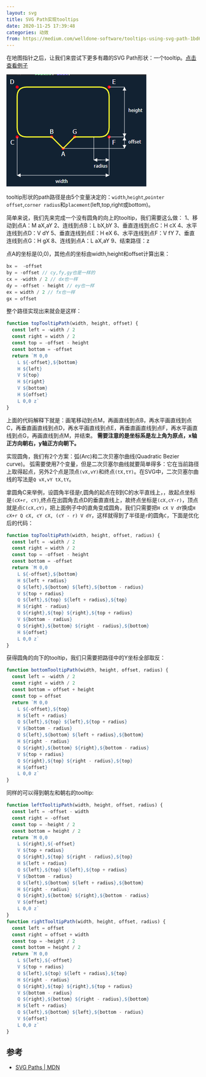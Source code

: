 ```yaml
---
layout: svg
title: SVG Path实现tooltips
date: 2020-11-25 17:39:48
categories: 动效
from: https://medium.com/welldone-software/tooltips-using-svg-path-1bd69cc7becd
---
```


在地图指针之后，让我们来尝试下更多有趣的SVG Path形状：一个tooltip。[点击查看例子](https://jsfiddle.net/mrovinsky/mmmpe817/)

![svgTooltip](../images/2020/svgTooltip.png)

tooltip形状的path路径是由5个变量决定的：`width`,`height`,`pointer offset`,`corner radius`和`placement`(left,top,right或bottom)。

简单来说，我们先来完成一个没有圆角的向上的tooltip，我们需要这么做：
1、移动到点A：M aX,aY
2、连线到点B：L bX,bY
3、垂直连线到点C：H cX
4、水平连线到点D：V dY
5、垂直连线到点E：H eX
6、水平连线到点F：V fY
7、垂直连线到点G：H gX
8、连线到点A：L aX,aY
9、结束路径：z

点A的坐标是(0,0)，其他点的坐标由width,height和offset计算出来：

```javascript
bx =  -offset
by = -offset // cy,fy,gy也是一样的
cx = -width / 2 // dx也一样
dy = -offset - height // ey也一样
ex = width / 2 // fx也一样
gx = offset
```

整个路径实现出来就会是这样：

```javascript
function topTooltipPath(width, height, offset) {
  const left = -width / 2
  const right = width / 2
  const top = -offset - height
  const bottom = -offset
  return `M 0,0
    L ${-offset},${bottom}
    H ${left}
    V ${top}
    H ${right}
    V ${bottom}
    H ${offset}
    L 0,0 z`
}
```

上面的代码解释下就是：画笔移动到点M，再画直线到点B，再水平画直线到点C，再垂直画直线到点D，再水平画直线到点E，再垂直画直线到点F，再水平画直线到点G，再画直线到点M，并结束。 **需要注意的是坐标系是左上角为原点，x轴正方向朝右，y轴正方向朝下。**

实现圆角，我们有2个方案：弧(Arc)和二次贝塞尔曲线(Quadratic Bezier curve)。
弧需要使用7个变量，但是二次贝塞尔曲线就要简单得多：它在当前路径上取得起点，另外2个点是顶点`(vX,vY)`和终点`(tX,tY)`。在SVG中，二次贝塞尔曲线的写法是`Q vX,vY tX,tY`。

拿圆角C来举例，设圆角半径是r,圆角的起点在B到C的水平直线上，，故起点坐标是`(cX+r, cY)`,终点在出圆角去点D的垂直直线上，故终点坐标是`(cX,cY-r)`，顶点就是点`C(cX,cY)`，把上面例子中的直角变成圆角，我们只需要把`H cX V dY`换成`H cX+r Q cX, cY cX, (cY - r) V dY`，这样就得到了半径是`r`的圆角`C`，下面是优化后的代码：

```javascript
function topTooltipPath(width, height, offset, radius) {
  const left = -width / 2
  const right = width / 2
  const top = -offset - height
  const bottom = -offset
  return `M 0,0
    L ${-offset},${bottom}
    H ${left + radius}
    Q ${left},${bottom} ${left},${bottom - radius}
    V ${top + radius}
    Q ${left},${top} ${left + radius},${top}
    H ${right - radius}
    Q ${right},${top} ${right},${top + radius}
    V ${bottom - radius}
    Q ${right},${bottom} ${right - radius},${bottom}
    H ${offset}
    L 0,0 z`
}
```

获得圆角的向下的tooltip，我们只需要把路径中的Y坐标全部取反：

```javascript
function bottomTooltipPath(width, height, offset, radius) {
  const left = -width / 2
  const right = width / 2
  const bottom = offset + height
  const top = offset
  return `M 0,0
    L ${-offset},${top}
    H ${left + radius}
    Q ${left},${top} ${left},${top + radius}
    V ${bottom - radius}
    Q ${left},${bottom} ${left + radius},${bottom}
    H ${right - radius}
    Q ${right},${bottom} ${right},${bottom - radius}
    V ${top + radius}
    Q ${right},${top} ${right - radius},${top}
    H ${offset}
    L 0,0 z`
}
```

同样的可以得到朝左和朝右的tooltip:

```javascript
function leftTooltipPath(width, height, offset, radius) {
  const left = -offset - width
  const right = -offset
  const top = -height / 2
  const bottom = height / 2
  return `M 0,0
    L ${right},${-offset}
    V ${top + radius}
    Q ${right},${top} ${right - radius},${top}
    H ${left + radius}
    Q ${left},${top} ${left},${top + radius}
    V ${bottom - radius}
    Q ${left},${bottom} ${left + radius},${bottom}
    H ${right - radius}
    Q ${right},${bottom} ${right},${bottom - radius}
    V ${offset}
    L 0,0 z`
}
function rightTooltipPath(width, height, offset, radius) {
  const left = offset
  const right = offset + width
  const top = -height / 2
  const bottom = height / 2
  return `M 0,0
    L ${left},${-offset}
    V ${top + radius}
    Q ${left},${top} ${left + radius},${top}
    H ${right - radius}
    Q ${right},${top} ${right},${top + radius}
    V ${bottom - radius}
    Q ${right},${bottom} ${right - radius},${bottom}
    H ${left + radius}
    Q ${left},${bottom} ${left},${bottom - radius}
    V ${offset}
    L 0,0 z`
}
```

## 参考
- [SVG Paths | MDN](https://developer.mozilla.org/zh-CN/docs/Web/SVG/Tutorial/Paths)
